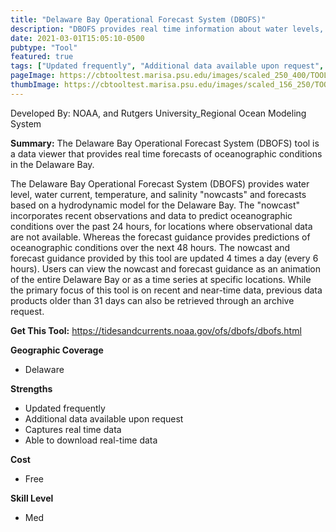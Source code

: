 ```yaml
---
title: "Delaware Bay Operational Forecast System (DBOFS)"
description: "DBOFS provides real time information about water levels, wind, water temperature, salinity, and currents."
date: 2021-03-01T15:05:10-0500
pubtype: "Tool"
featured: true
tags: ["Updated frequently", "Additional data available upon request", "Captures real time data", "Able to download real-time data"]
pageImage: https://cbtooltest.marisa.psu.edu/images/scaled_250_400/TOOLID_3.2_ScreenCapture-1.png
thumbImage: https://cbtooltest.marisa.psu.edu/images/scaled_156_250/TOOLID_3.2_ScreenCapture-1.png
---
```

Developed By: NOAA, and Rutgers University_Regional Ocean Modeling System

**Summary:** The Delaware Bay Operational Forecast System (DBOFS) tool is a data viewer that provides real time forecasts of oceanographic conditions in the Delaware Bay. 

The Delaware Bay Operational Forecast System (DBOFS) provides water level, water current, temperature, and salinity "nowcasts" and forecasts based on a hydrodynamic model for the Delaware Bay. The "nowcast" incorporates recent observations and data to predict oceanographic conditions over the past 24 hours, for locations where observational data are not available. Whereas the forecast guidance provides predictions of oceanographic conditions over the next 48 hours. The nowcast and forecast guidance provided by this tool are updated 4 times a day (every 6 hours). Users can view the nowcast and forecast guidance as an animation of the entire Delaware Bay or as a time series at specific locations. While the primary focus of this tool is on recent and near-time data, previous data products older than 31 days can also be retrieved through an archive request.

__**Get This Tool:**__ https://tidesandcurrents.noaa.gov/ofs/dbofs/dbofs.html

__**Geographic Coverage**__
- Delaware

__**Strengths**__
-  Updated frequently
-  Additional data available upon request
-  Captures real time data
-  Able to download real-time data

__**Cost**__
- Free

__**Skill Level**__
- Med
